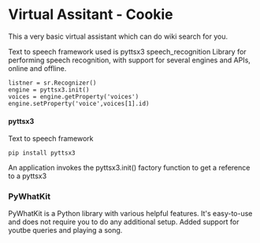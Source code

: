 # Virtual Assitant - Cookie

This a very basic virtual assistant which can do wiki search for you.

Text to speech framework used is  pyttsx3 
speech_recognition Library for performing speech recognition, with support for several engines and APIs, online and offline.

```
listner = sr.Recognizer()
engine = pyttsx3.init()
voices = engine.getProperty('voices')
engine.setProperty('voice',voices[1].id)
```


#### pyttsx3 
Text to speech framework

`pip install pyttsx3`

An application invokes the pyttsx3.init() factory function to get a reference to a pyttsx3

### PyWhatKit
PyWhatKit is a Python library with various helpful features. It's easy-to-use and does not require you to do any additional setup. Added support for youtbe queries and playing a song.